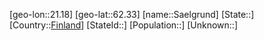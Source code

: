 ﻿---
location: [62.33,21.18]
type: City
tags:
- geo/City


SpocWebEntityId: 34720
isDeleted: false
confidential: public

---
[geo-lon::21.18]
[geo-lat::62.33]
[name::Saelgrund]
[State::]
[Country::[Finland](geo/Continent/Europe/Finland.md)]
[StateId::]
[Population::]
[Unknown::]

